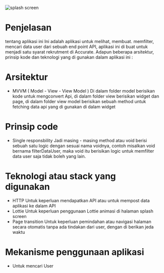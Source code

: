 ![splash screen](https://github.com/danuwrdna/technicalTestAccurateFlutterDeveloperDrajatDanuWardana/assets/90078732/4fcdd148-1453-42e0-8991-7663616735b0)

# Penjelasan
 tentang aplikasi ini
Ini adalah aplikasi untuk melihat, membuat. memfilter, mencari data user dari sebuah end point API, aplikasi ini di buat untuk menjadi satu syarat rekrutment di Accurate.
Adapun beberapa arsitektur, prinsip kode dan teknologi yang di gunakan dalam aplikasi ini :
# Arsitektur
- MVVM ( Model - View - View Model )
  Di dalam folder model berisikan kode untuk mengconvert Api, di dalam folder view berisikan widget dan page, di dalam folder view model berisikan sebuah method untuk 
  fetching data api yang di gunakan di dalam widget
# Prinsip code
- Single responsbility
  Jadi masing - masing method atau void berisi sebuah satu logic dengan sesuai nama voidnya, contoh misalkan void bernama filterDataUser, maka void itu berisikan logic 
  untuk memfilter data user saja tidak boleh yang lain.
# Teknologi atau stack yang digunakan
- HTTP
  Untuk keperluan mendapatkan API atau untuk mempost data aplikasi ke dalam API
- Lottie
  Untuk keperluan penggunaan Lottie animasi di halaman splash screen 
- Page transition
  Untuk keperluan pemindahan atau navigasi halaman secara otomatis tanpa ada tindakan dari user, dengan di berikan jeda waktu
# Mekanisme penggunaan aplikasi
- Untuk mencari User
  

